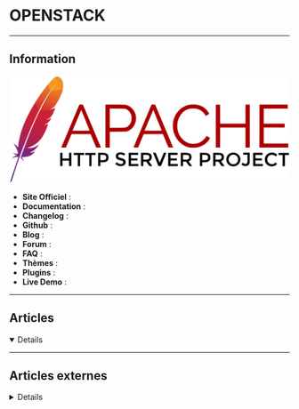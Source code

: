# OPENSTACK
----

## <i class="fa-solid fa-hashtag"></i> Information

![Logo](../../_media/apps/apache_http_server/apache_http_server_logo.svg ':size=250 :no-zoom')


> <i class="fa-solid fa-quote-left"></i>  <i class="fa-solid fa-quote-left fa-rotate-180"></i>


- <i class="fa-solid fa-globe"></i> **Site Officiel** : 
- <i class="fa-solid fa-book"></i> **Documentation** : 
- <i class="fa-solid fa-file-circle-question"></i> **Changelog** : 
- <i class="fa-brands fa-github"></i> **Github** : 
- <i class="fab fa-blogger-b"></i> **Blog** :
- <i class="fas fa-comments"></i> **Forum** :
- <i class="far fa-question-circle"></i> **FAQ** : 
- <i class="far fa-calendar-alt"></i> **Thèmes** : 
- <i class="fas fa-tools"></i> **Plugins** : 
- <i class="far fa-calendar-alt"></i> **Live Demo** : 

---

## <i class="fa-regular fa-newspaper"></i> Articles

<details open>

</details>

---

## <i class="fa-solid fa-glasses"></i> Articles externes

<details>

- [4 new OpenStack tips and guides](https://opensource.com/article/18/1/openstack-tips-and-guides)
- [5 great new OpenStack tips and guides](https://opensource.com/article/17/9/openstack-howtos)
- [5 new guides and tutorials for OpenStack](https://opensource.com/article/17/12/openstack)
- [6 new guides and how-tos for OpenStack](https://opensource.com/article/17/10/openstack-roundup)
- [Adding an Interface to an OpenStack Instance After Creation](https://blog.scottlowe.org/2015/10/21/add-interface-instance-after-creation/)
- [Celebrate the Queens release with 5 new OpenStack tips and guides](https://opensource.com/article/18/2/openstack-tutorials)
- [Configure OpenStack Network Service- Step By Step Guide](https://linuxhint.com/configure-openstack-network-service/)
- [Créer des serveurs sur Openstack OVH avecTerraform](https://www.tekarena.fr/2020/creer-des-serveurs-sur-openstack-ovh-avecterraform)
- [Créer un Openstack Object Storage OVH avec Terraform pour backup Nextcloud](https://www.tekarena.fr/2020/creer-un-openstack-object-storage-ovh-avec-terraform-pour-backup-nextcloud)
- [Deploying Highly Available OpenStack](https://hub.packtpub.com/deploying-highly-available-openstack/)
- [How to Create Affinity and Anti-Affinity Policy in OpenStack](https://www.linuxtechi.com/create-affinity-anti-affinity-policy-openstack/)
- [How to Create and Delete Virtual Machine from Command line in OpenStack](https://www.linuxtechi.com/create-delete-virtual-machine-command-line-openstack/)
- [How to Create Availability Zones (AZ) in OpenStack from Command Line](https://www.linuxtechi.com/create-availability-zones-openstack-command-line/)
- [How to deploy TripleO Overcloud (Controller , Compute) on CentOS 7 VMs](https://www.linuxtechi.com/deploy-tripleo-overcloud-controller-computes-centos-7/)
- [How to explain OpenStack to a complete newcomer](https://opensource.com/article/17/11/openstack-basics)
- [How to Install OpenStack on CentOS 8 with Packstack](https://www.linuxtechi.com/install-openstack-centos-8-with-packstack/)
- [How to Install Single Node OpenStack on CentOS 7](https://www.alibabacloud.com/blog/how-to-install-single-node-openstack-on-centos-7_594048)
- [How to Install Tripleo(Openstack on Openstack) UnderCloud on CentOS 7](https://www.linuxtechi.com/install-tripleo-undercloud-centos-7/)
- [How to Resize OpenStack Instance (Virtual Machine) from Command line](https://www.linuxtechi.com/resize-openstack-instance-command-line/)
- [How to secure a private cloud using IAM](https://hub.packtpub.com/secure-private-cloud-iam/)
- [How to upload an OpenStack disk image to Glance](https://opensource.com/article/20/3/glance)
- [Install an OpenStack cloud with Jenkins](https://opensource.com/article/18/4/install-OpenStack-cloud-Jenkins)
- [Install OpenStack on VirtualBox](https://linuxhint.com/install_openstack_virtualbox/)
- [Install OpenStack on VMware ESXi](https://linuxhint.com/install_openstack_vmware_esxi/)
- [Installing OpenStack Queens on a CentOS 7 Server](https://opensourceforu.com/2018/11/installing-openstack-queens-on-a-centos-7-server/)
- [Installing Red Hat CloudForms on Red Hat OpenStack](https://hub.packtpub.com/installing-red-hat-cloudforms-red-hat-openstack/)
- [Monitoring OpenStack Networks](https://hub.packtpub.com/monitoring-openstack-networks/)
- [OPENSTACK : INSTALLATION DE DESIGNATE (DNSAAS)](https://blog.wescale.fr/2016/09/23/openstack-installation-designate/)
- [OpenStack : l'essentiel de la release Stein](https://blog.alterway.fr/openstack-lessentiel-de-la-release-stein.html)
- [OPENSTACK : PANORAMA](https://blog.wescale.fr/2016/05/18/openstack-panorama/)
- [OpenStack Deployment using Devstack on CentOS 7 / RHEL 7 System](https://www.linuxtechi.com/openstack-deployment-devstack-centos-7-rhel-7/)
- [Pause Cloud & DevOps – édition spéciale OpenStack Summit Berlin 2018](https://www.objectif-libre.com/fr/blog/2018/11/14/pause-cloud-devops-speciale-openstack-summit-berlin-2018-jour-1/)
- [Préparer son environnement OpenStack](https://linit.io/preparer-son-environnement-openstack/)
- [RELANCER UN OPENSTACK APRÈS UN CRASH](https://www.objectif-libre.com/fr/blog/2021/03/16/comment-remonter-un-openstack-apres-un-crash/)
- [Securing OpenStack Networking](https://hub.packtpub.com/securing-openstack-networking/)
- [Step by Step Instance Creation Flow in OpenStack](https://www.linuxtechi.com/step-by-step-instance-creation-flow-in-openstack/)
- [The Open Source Tools to Help You Manage OpenStack Servers](https://opensourceforu.com/2018/12/the-open-source-tools-to-help-you-manage-openstack-servers/)
- [Top 30 OpenStack Interview Questions and Answers](https://www.linuxtechi.com/openstack-interview-questions-answers/)
- [Tutoriel pour apprendre les bases de OpenStack et construire son cloud privé](https://wescale.developpez.com/tutoriels/apprendre-openstack-les-bases/)
- [Using the OpenStack Dashboard](https://hub.packtpub.com/using-openstack-dash-board/)
- [Why we use tests on OpenStack package builds in RDO](https://opensource.com/article/18/5/unit-tests-rdo-package-builds)

</details>